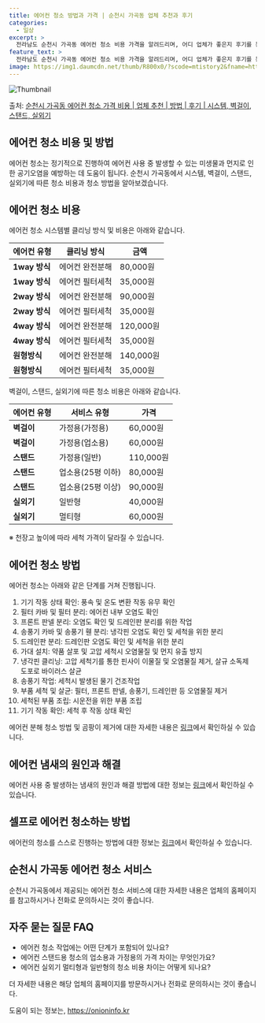 ```yaml
---
title: 에어컨 청소 방법과 가격 | 순천시 가곡동 업체 추천과 후기
categories:
  - 일상
excerpt: >
  전라남도 순천시 가곡동 에어컨 청소 비용 가격을 알려드리며, 어디 업체가 좋은지 후기를 통해 알아보겠습니다. 현재 글에서는 시스템, 벽걸이, 스탠드, 실외기 각각에 대해 청소 비용이 나와 있으니 참고하시면 되겠습니다. 에어컨 분해 청소 방법 보기 👈 클릭셀프 에어컨 청소 방법 보기👈 클릭순천시 가곡동 에어컨 청소 비용시스템에어컨 방식클리닝방식금액1way 방식에어컨 완전분해80,000원1way 방식에어컨 필터세척35,000원2way 방식에어컨 완전분해90,000원2way 방식에어컨 필터세척35,000원4way 방식에어컨 완전분해120,000원4way 방식에어컨 필터세척35,000원원형방식에어컨 완전분해140,000원원형방식에어컨 필터세척35,000원에어컨 청소 견적 샘플 보기 👈 클릭에어컨 냄새의 원인에어..
feature_text: >
  전라남도 순천시 가곡동 에어컨 청소 비용 가격을 알려드리며, 어디 업체가 좋은지 후기를 통해 알아보겠습니다. 현재 글에서는 시스템, 벽걸이, 스탠드, 실외기 각각에 대해 청소 비용이 나와 있으니 참고하시면 되겠습니다. 에어컨 분해 청소 방법 보기 👈 클릭셀프 에어컨 청소 방법 보기👈 클릭순천시 가곡동 에어컨 청소 비용시스템에어컨 방식클리닝방식금액1way 방식에어컨 완전분해80,000원1way 방식에어컨 필터세척35,000원2way 방식에어컨 완전분해90,000원2way 방식에어컨 필터세척35,000원4way 방식에어컨 완전분해120,000원4way 방식에어컨 필터세척35,000원원형방식에어컨 완전분해140,000원원형방식에어컨 필터세척35,000원에어컨 청소 견적 샘플 보기 👈 클릭에어컨 냄새의 원인에어..
image: https://img1.daumcdn.net/thumb/R800x0/?scode=mtistory2&fname=https%3A%2F%2Fblog.kakaocdn.net%2Fdn%2F5PIfo%2FbtsHwtfPM3C%2F7ZZuVfkljL1DGxFqY6CApK%2Fimg.webp
---
```


![Thumbnail](https://img1.daumcdn.net/thumb/R800x0/?scode=mtistory2&fname=https%3A%2F%2Fblog.kakaocdn.net%2Fdn%2F5PIfo%2FbtsHwtfPM3C%2F7ZZuVfkljL1DGxFqY6CApK%2Fimg.webp)

<p>출처: <a href="https://onioninfo.kr/entry/%EC%88%9C%EC%B2%9C%EC%8B%9C-%EA%B0%80%EA%B3%A1%EB%8F%99-%EC%97%90%EC%96%B4%EC%BB%A8-%EC%B2%AD%EC%86%8C-%EA%B0%80%EA%B2%A9-%EB%B9%84%EC%9A%A9-%EC%97%85%EC%B2%B4-%EC%B6%94%EC%B2%9C-%EB%B0%A9%EB%B2%95-%ED%9B%84%EA%B8%B0-%EC%8B%9C%EC%8A%A4%ED%85%9C-%EB%B2%BD%EA%B1%B8%EC%9D%B4-%EC%8A%A4%ED%83%A0%EB%93%9C-%EC%8B%A4%EC%99%B8%EA%B8%B0" rel="dofollow">순천시 가곡동 에어컨 청소 가격 비용 | 업체 추천 | 방법 | 후기 | 시스템, 벽걸이, 스탠드, 실외기</a> </p>

## 에어컨 청소 비용 및 방법

에어컨 청소는 정기적으로 진행하여 에어컨 사용 중 발생할 수 있는 미생물과 먼지로 인한 공기오염을 예방하는 데 도움이 됩니다. 순천시
가곡동에서 시스템, 벽걸이, 스탠드, 실외기에 따른 청소 비용과 청소 방법을 알아보겠습니다.

## 에어컨 청소 비용

에어컨 청소 시스템별 클리닝 방식 및 비용은 아래와 같습니다.

**에어컨 유형** | **클리닝 방식** | **금액**  
---|---|---  
**1way 방식** | 에어컨 완전분해 | 80,000원  
**1way 방식** | 에어컨 필터세척 | 35,000원  
**2way 방식** | 에어컨 완전분해 | 90,000원  
**2way 방식** | 에어컨 필터세척 | 35,000원  
**4way 방식** | 에어컨 완전분해 | 120,000원  
**4way 방식** | 에어컨 필터세척 | 35,000원  
**원형방식** | 에어컨 완전분해 | 140,000원  
**원형방식** | 에어컨 필터세척 | 35,000원  
  
벽걸이, 스탠드, 실외기에 따른 청소 비용은 아래와 같습니다.

**에어컨 유형** | **서비스 유형** | **가격**  
---|---|---  
**벽걸이** | 가정용(가정용) | 60,000원  
**벽걸이** | 가정용(업소용) | 60,000원  
**스탠드** | 가정용(일반) | 110,000원  
**스탠드** | 업소용(25평 이하) | 80,000원  
**스탠드** | 업소용(25평 이상) | 90,000원  
**실외기** | 일반형 | 40,000원  
**실외기** | 멀티형 | 60,000원  
  
※ 천장고 높이에 따라 세척 가격이 달라질 수 있습니다.

## 에어컨 청소 방법

에어컨 청소는 아래와 같은 단계를 거쳐 진행됩니다.

  1. 기기 작동 상태 확인: 풍속 및 온도 변환 작동 유무 확인
  2. 필터 카바 및 필터 분리: 에어컨 내부 오염도 확인
  3. 프론트 판넬 분리: 오염도 확인 및 드레인판 분리를 위한 작업
  4. 송풍기 카바 및 송풍기 휀 분리: 냉각핀 오염도 확인 및 세척을 위한 분리
  5. 드레인판 분리: 드레인판 오염도 확인 및 세척을 위한 분리
  6. 가대 설치: 약품 살포 및 고압 세척시 오염물질 및 먼지 유출 방지
  7. 냉각핀 클리닝: 고압 세척기를 통한 핀사이 이물질 및 오염물질 제거, 살규 소독제 도포로 바이러스 살균
  8. 송풍기 작업: 세척시 발생된 물기 건조작업
  9. 부품 세척 및 살균: 필터, 프론트 판넬, 송풍기, 드레인판 등 오염물질 제거
  10. 세척된 부품 조립: 시운전을 위한 부품 조립
  11. 기기 작동 확인: 세척 후 작동 상태 확인

에어컨 분해 청소 방법 및 곰팡이 제거에 대한 자세한 내용은
[링크](https://www.airclean.co.kr/airclean/clean.jsp)에서 확인하실 수 있습니다.

## 에어컨 냄새의 원인과 해결

에어컨 사용 중 발생하는 냄새의 원인과 해결 방법에 대한 정보는
[링크](https://www.airclean.co.kr/airclean/clean.jsp)에서 확인하실 수 있습니다.

## 셀프로 에어컨 청소하는 방법

에어컨의 청소를 스스로 진행하는 방법에 대한 정보는
[링크](https://www.airclean.co.kr/airclean/clean.jsp)에서 확인하실 수 있습니다.

## 순천시 가곡동 에어컨 청소 서비스

순천시 가곡동에서 제공되는 에어컨 청소 서비스에 대한 자세한 내용은 업체의 홈페이지를 참고하시거나 전화로 문의하시는 것이 좋습니다.

## 자주 묻는 질문 FAQ

  * 에어컨 청소 작업에는 어떤 단계가 포함되어 있나요?
  * 에어컨 스탠드용 청소의 업소용과 가정용의 가격 차이는 무엇인가요?
  * 에어컨 실외기 멀티형과 일반형의 청소 비용 차이는 어떻게 되나요?

더 자세한 내용은 해당 업체의 홈페이지를 방문하시거나 전화로 문의하시는 것이 좋습니다.



 

도움이 되는 정보는, <a href="https://onioninfo.kr" rel="dofollow">https://onioninfo.kr</a>


